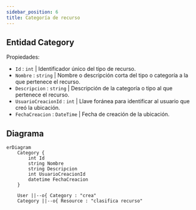 ```yaml
---
sidebar_position: 6
title: Categoría de recurso
---
```


## Entidad Category

Propiedades: 
- `Id` : `int` | Identificador único del tipo de recurso.
- `Nombre` : `string` | Nombre o descripción corta del tipo o categoría a la que pertenece el recurso.
- `Descripcion` : `string` | Descripción de la categoría o tipo al que pertenece el recurso.
- `UsuarioCreacionId` : `int` | Llave foránea para identificar al usuario que creó la ubicación.
- `FechaCreacion` : `DateTime` | Fecha de creación de la ubicación.

## Diagrama
```mermaid
erDiagram
    Category {
        int Id
        string Nombre
        string Descripcion
        int UsuarioCreacionId
        datetime FechaCreacion
    }

    User ||--o{ Category : "crea"
    Category ||--o{ Resource : "clasifica recurso"
```
